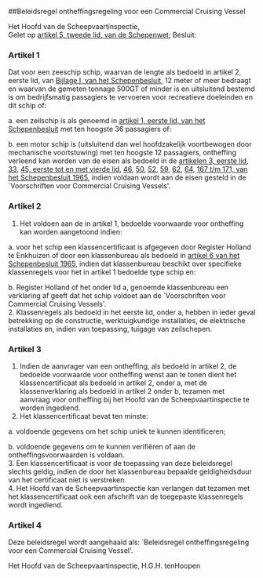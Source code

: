 <meta http-equiv='Content-Type' content='text/html; charset=utf-8' />

##Beleidsregel ontheffingsregeling voor een Commercial Cruising Vessel

Het Hoofd van de Scheepvaartinspectie,  
Gelet op [artikel 5, tweede lid, van de Schepenwet](../../../../../../../../../rijkswet/schepenwet/BWBR0001876/README.md);
Besluit:    

### Artikel  1  

Dat voor een zeeschip schip, waarvan de lengte als bedoeld in artikel 2, eerste lid, van [Bijlage I, van het Schepenbesluit](../../../../../../../../../rijksKB/schepenbesluit/1965/BWBR0002501/README.md), 12 meter of meer bedraagt en waarvan de gemeten tonnage 500GT of minder is en uitsluitend bestemd is om bedrijfsmatig passagiers te vervoeren voor recreatieve doeleinden en dit schip of: 

a. een zeilschip is als genoemd in [artikel 1, eerste lid, van het Schepenbesluit](../../../../../../../../../rijksKB/schepenbesluit/1965/BWBR0002501/README.md) met ten hoogste 36 passagiers of:  

b. een motor schip is (uitsluitend dan wel hoofdzakelijk voortbewogen door mechanische voortstuwing) met ten hoogste 12 passagiers,   ontheffing verleend kan worden van de eisen als bedoeld in de [artikelen 3, eerste lid](../../../../../../../../../rijksKB/schepenbesluit/1965/BWBR0002501/README.md), [33](../../../../../../../../../rijksKB/schepenbesluit/1965/BWBR0002501/README.md), [45, eerste tot en met vierde lid](../../../../../../../../../rijksKB/schepenbesluit/1965/BWBR0002501/README.md), [46](../../../../../../../../../rijksKB/schepenbesluit/1965/BWBR0002501/README.md), [50](../../../../../../../../../rijksKB/schepenbesluit/1965/BWBR0002501/README.md), [52](../../../../../../../../../rijksKB/schepenbesluit/1965/BWBR0002501/README.md), [59](../../../../../../../../../rijksKB/schepenbesluit/1965/BWBR0002501/README.md), [62](../../../../../../../../../rijksKB/schepenbesluit/1965/BWBR0002501/README.md), [64](../../../../../../../../../rijksKB/schepenbesluit/1965/BWBR0002501/README.md), [167 t/m 171, van het Schepenbesluit 1965](../../../../../../../../../rijksKB/schepenbesluit/1965/BWBR0002501/README.md), indien voldaan wordt aan de eisen gesteld in de `Voorschriften voor Commercial Cruising Vessels'.  

### Artikel  2  

1.  Het voldoen aan de in artikel 1, bedoelde voorwaarde voor ontheffing kan worden aangetoond indien: 

a. voor het schip een klassencertificaat is afgegeven door Register Holland te Enkhuizen of door een klassenbureau als bedoeld in [artikel 6 van het Schepenbesluit 1965](../../../../../../../../../rijksKB/schepenbesluit/1965/BWBR0002501/README.md), indien dat klassenbureau beschikt over specifieke klassenregels voor het in artikel 1 bedoelde type schip en:  

b. Register Holland of het onder lid a, genoemde klassenbureau een verklaring af geeft dat het schip voldoet aan de `Voorschriften voor Commercial Cruising Vessels'.     
2.  Klassenregels als bedoeld in het eerste lid, onder a, hebben in ieder geval betrekking op de constructie, werktuigkundige installaties, de elektrische installaties en, indien van toepassing, tuigage van zeilschepen.   

### Artikel  3  

1.  Indien de aanvrager van een ontheffing, als bedoeld in artikel 2, de bedoelde voorwaarde voor ontheffing wenst aan te tonen dient het klassencertificaat als bedoeld in artikel 2, onder a, met de klassenverklaring als bedoeld in artikel 2 onder b, tezamen met aanvraag voor ontheffing bij het Hoofd van de Scheepvaartinspectie te worden ingediend.   
2.  Het klassencertificaat bevat ten minste: 

a. voldoende gegevens om het schip uniek te kunnen identificeren;  

b. voldoende gegevens om te kunnen verifiëren of aan de ontheffingsvoorwaarden is voldaan.     
3.  Een klassencertificaat is voor de toepassing van deze beleidsregel slechts geldig, indien de door het klassenbureau bepaalde geldigheidsduur van het certificaat niet is verstreken.   
4.  Het Hoofd van de Scheepvaartinspectie kan verlangen dat tezamen met het klassencertificaat ook een afschrift van de toegepaste klassenregels wordt ingediend.   

### Artikel  4  

Deze beleidsregel wordt aangehaald als: `Beleidsregel ontheffingsregeling voor een Commercial Cruising Vessel'.  

Het 
Hoofd van de Scheepvaartinspectie, 
H.G.H. tenHoopen   
